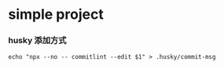 # simple project

### husky 添加方式
```shell
echo "npx --no -- commitlint --edit $1" > .husky/commit-msg
```